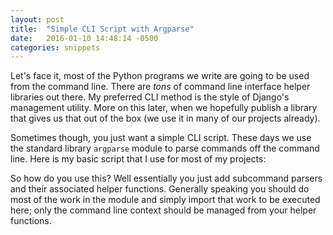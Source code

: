 ```yaml
---
layout: post
title:  "Simple CLI Script with Argparse"
date:   2016-01-10 14:48:14 -0500
categories: snippets
---
```


Let's face it, most of the Python programs we write are going to be used from the command line. There are _tons_ of command line interface helper libraries out there. My preferred CLI method is the style of Django's management utility. More on this later, when we hopefully publish a library that gives us that out of the box (we use it in many of our projects already).

Sometimes though, you just want a simple CLI script. These days we use the standard library `argparse` module to parse commands off the command line. Here is my basic script that I use for most of my projects:

<script src="https://gist.github.com/bbengfort/1884936b3a7efbf364f0.js"></script>

So how do you use this? Well essentially you just add subcommand parsers and their associated helper functions. Generally speaking you should do most of the work in the module and simply import that work to be executed here; only the command line context should be managed from your helper functions.
